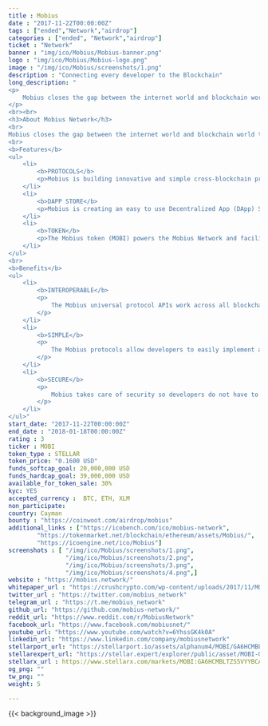 ```yaml
---
title : Mobius
date : "2017-11-22T00:00:00Z"
tags : ["ended","Network","airdrop"]
categories : ["ended", "Network","airdrop"]
ticket : "Network"
banner : "img/ico/Mobius/Mobius-banner.png"
logo : "img/ico/Mobius/Mobius-logo.png"
image : "/img/ico/Mobius/screenshots/1.png"
description : "Connecting every developer to the Blockchain"
long_description: "
<p>
	Mobius closes the gap between the internet world and blockchain world through innovative and simple protocols that introduce new standards for cross-blockchain login, payment, governance, and oracles.
</p>
<br><br>
<h3>About Mobius Network</h3>
<br>
Mobius closes the gap between the internet world and blockchain world through innovative and simple protocols that introduce new standards for cross-blockchain login, payment, governance, and oracles.
<br>
<b>Features</b>
<ul>
	<li>
		<b>PROTOCOLS</b>
		<p>Mobius is building innovative and simple cross-blockchain protocols to connect billions of people and devices to the blockchain ecosystem.</p>
	</li>
	<li>
		<b>DAPP STORE</b>
		<p>Mobius is creating an easy to use Decentralized App (DApp) Store that will disintermediate and decentralize the $6.3 trillion 2021 App Economy.</p>
	</li>
	<li>
		<b>TOKEN</b>
		<p>The Mobius token (MOBI) powers the Mobius Network and facilitates value transfer, decentralized community governance, and vested stake based reputation systems and oracles.</p>
	</li>
</ul>
<br>
<b>Benefits</b>
<ul>
	<li>
		<b>INTEROPERABLE</b>
		<p>
			The Mobius universal protocol APIs work across all blockchains and connect the internet world to the blockchain ecosystem so developers only have to learn and support one standard.
		</p>
	</li>
	<li>
		<b>SIMPLE</b>
		<p>
			The Mobius protocols allow developers to easily implement and support advanced decentralized blockchain features such as token payments, login, governance, and oracles.
		</p>
	</li>
	<li>
		<b>SECURE</b>
		<p>
			Mobius takes care of security so developers do not have to by requiring SSL and encryption throughout the Network and using cold storage with multi-signature wallets.
		</p>
	</li>
</ul>"
start_date: "2017-11-22T00:00:00Z"
end_date : "2018-01-18T00:00:00Z"
rating : 3
ticker : MOBI
token_type : STELLAR
token_price: "0.1600 USD"
funds_softcap_goal: 20,000,000 USD
funds_hardcap_goal: 39,000,000 USD
available_for_token_sale: 30%
kyc: YES
accepted_currency :  BTC, ETH, XLM
non_participate: 
country: Cayman
bounty : "https://coinwoot.com/airdrop/mobius"
additional_links : ["https://icobench.com/ico/mobius-network",
        "https://tokenmarket.net/blockchain/ethereum/assets/Mobius/",
        "https://icoengine.net/ico/Mobius"]
screenshots : [ "/img/ico/Mobius/screenshots/1.png",
                "/img/ico/Mobius/screenshots/2.png",
                "/img/ico/Mobius/screenshots/3.png",
                "/img/ico/Mobius/screenshots/4.png",]
website : "https://mobius.network/"
whitepaper_url : "https://crushcrypto.com/wp-content/uploads/2017/11/MOBI-Whitepaper.pdf"
twitter_url : "https://twitter.com/mobius_network"
telegram_url : "https://t.me/mobius_network"
github_url: "https://github.com/mobius-network/"
reddit_url: "https://www.reddit.com/r/MobiusNetwork"
facebook_url: "https://www.facebook.com/mobiusnet/"
youtube_url: "https://www.youtube.com/watch?v=6YhssGK4k0A"
linkedin_url: "https://www.linkedin.com/company/mobiusnetwork"
stellarport_url: "https://stellarport.io/assets/alphanum4/MOBI/GA6HCMBLTZS5VYYBCATRBRZ3BZJMAFUDKYYF6AH6MVCMGWMRDNSWJPIH"
stellarexpert_url: "https://stellar.expert/explorer/public/asset/MOBI-GA6HCMBLTZS5VYYBCATRBRZ3BZJMAFUDKYYF6AH6MVCMGWMRDNSWJPIH"
stellarx_url : https://www.stellarx.com/markets/MOBI:GA6HCMBLTZS5VYYBCATRBRZ3BZJMAFUDKYYF6AH6MVCMGWMRDNSWJPIH
og_png: ""
tw_png: ""
weight: 5

---
```



{{< background_image >}}
